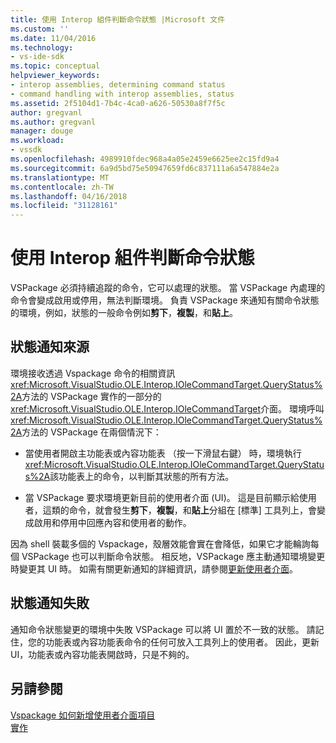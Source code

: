 ```yaml
---
title: 使用 Interop 組件判斷命令狀態 |Microsoft 文件
ms.custom: ''
ms.date: 11/04/2016
ms.technology:
- vs-ide-sdk
ms.topic: conceptual
helpviewer_keywords:
- interop assemblies, determining command status
- command handling with interop assemblies, status
ms.assetid: 2f5104d1-7b4c-4ca0-a626-50530a8f7f5c
author: gregvanl
ms.author: gregvanl
manager: douge
ms.workload:
- vssdk
ms.openlocfilehash: 4989910fdec968a4a05e2459e6625ee2c15fd9a4
ms.sourcegitcommit: 6a9d5bd75e50947659fd6c837111a6a547884e2a
ms.translationtype: MT
ms.contentlocale: zh-TW
ms.lasthandoff: 04/16/2018
ms.locfileid: "31128161"
---
```

# <a name="determining-command-status-by-using-interop-assemblies"></a>使用 Interop 組件判斷命令狀態
VSPackage 必須持續追蹤的命令，它可以處理的狀態。 當 VSPackage 內處理的命令會變成啟用或停用，無法判斷環境。 負責 VSPackage 來通知有關命令狀態的環境，例如，狀態的一般命令例如**剪下**，**複製**，和**貼上**。  
  
## <a name="status-notification-sources"></a>狀態通知來源  
 環境接收透過 Vspackage 命令的相關資訊<xref:Microsoft.VisualStudio.OLE.Interop.IOleCommandTarget.QueryStatus%2A>方法的 VSPackage 實作的一部分的<xref:Microsoft.VisualStudio.OLE.Interop.IOleCommandTarget>介面。 環境呼叫<xref:Microsoft.VisualStudio.OLE.Interop.IOleCommandTarget.QueryStatus%2A>方法的 VSPackage 在兩個情況下：  
  
-   當使用者開啟主功能表或內容功能表 （按一下滑鼠右鍵） 時，環境執行<xref:Microsoft.VisualStudio.OLE.Interop.IOleCommandTarget.QueryStatus%2A>該功能表上的命令，以判斷其狀態的所有方法。  
  
-   當 VSPackage 要求環境更新目前的使用者介面 (UI)。 這是目前顯示給使用者，這類的命令，就會發生**剪下**，**複製**，和**貼上**分組在 [標準] 工具列上，會變成啟用和停用中回應內容和使用者的動作。  
  
 因為 shell 裝載多個的 Vspackage，殼層效能會實在會降低，如果它才能輪詢每個 VSPackage 也可以判斷命令狀態。 相反地，VSPackage 應主動通知環境變更時變更其 UI 時。 如需有關更新通知的詳細資訊，請參閱[更新使用者介面](../../extensibility/updating-the-user-interface.md)。  
  
## <a name="status-notification-failure"></a>狀態通知失敗  
 通知命令狀態變更的環境中失敗 VSPackage 可以將 UI 置於不一致的狀態。 請記住，您的功能表或內容功能表命令的任何可放入工具列上的使用者。 因此，更新 UI，功能表或內容功能表開啟時，只是不夠的。  
  
## <a name="see-also"></a>另請參閱  
 [Vspackage 如何新增使用者介面項目](../../extensibility/internals/how-vspackages-add-user-interface-elements.md)   
 [實作](../../extensibility/internals/command-implementation.md)